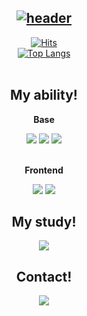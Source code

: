 <div align="center">
  
[![header](https://capsule-render.vercel.app/api?type=waving&color=timeGradient&height=200&section=header&text=welcome%20to%20nahyun%20github&fontSize=50&animation=twinkling&fontAlignY=35)](https://nhkim96.com)
---


[![Hits](https://hits.seeyoufarm.com/api/count/incr/badge.svg?url=https%3A%2F%2Fgithub.com%2Fnahyunee96&count_bg=%23D74580&title_bg=%23555555&icon=&icon_color=%23E7E7E7&title=hits&edge_flat=false)](https://hits.seeyoufarm.com)
<br />
[![Top Langs](https://github-readme-stats.vercel.app/api/top-langs/?username=nahyunee96&layout=pie)](https://github.com/anuraghazra/github-readme-stats)
<br /><br />
## My ability!

<div style="">
    <!-- Base -->
    <p><strong>Base</strong></p>
    <div>
        <img src="https://img.shields.io/badge/HTML5-E34F26?style=for-the-badge&logo=HTML5&logoColor=white"> 
        <img src="https://img.shields.io/badge/CSS3-1572B6?style=for-the-badge&logo=CSS3&logoColor=white"> 
        <img src="https://img.shields.io/badge/JavaScript-F7DF1E?style=for-the-badge&logo=JavaScript&logoColor=white"> 
    </div>
    <br />
    <!-- Frontend -->
    <p><strong>Frontend</strong></p>
    <div>
        <img src="https://img.shields.io/badge/React-61DAFB?style=for-the-badge&logo=React&logoColor=white"> 
        <img src="https://img.shields.io/badge/Next.js-000000?style=for-the-badge&logo=Next.js&logoColor=white"> 
    </div>
</div>

## My study!

<div style="">
    <!-- Base -->
    <div>
       <a href="https://www.notion.so/nahyun96/JavaScript-fa9c6d20ed3a4bf186b4074daa7ed3ee?pvs=4"><img src="https://img.shields.io/badge/Notion-000000?style=for-the-badge&logo=Notion&logoColor=white"></a>
    </div>
    
</div>

## Contact!

<div style="">
    <!-- Base -->
    <div>
       <a href="mailto:unique950318@gmail.com"><img src="https://img.shields.io/badge/Mail:unique950318@gmail.com-D85468?style=for-the-badge&logo=Mail&logoColor=white"></a>
    </div>
    
</div>


</div>
